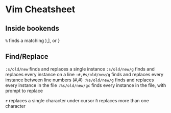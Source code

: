 # Vim Cheatsheet

## Inside bookends
`%` finds a matching ),], or }

## Find/Replace
`:s/old/new` finds and replaces a single instance 
`:s/old/new/g` finds and replaces every instance on a line
`:#,#s/old/new/g` finds and replaces every instance between line numbers (#,#)
`:%s/old/new/g` finds and replaces every instance in the file
`:%s/old/new/gc` finds every instance in the file, with prompt to replace

`r` replaces a single character under cursor
`R` replaces more than one character


